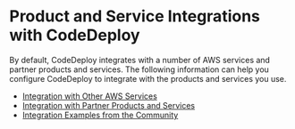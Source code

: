 # Product and Service Integrations with CodeDeploy<a name="integrations"></a>

By default, CodeDeploy integrates with a number of AWS services and partner products and services\. The following information can help you configure CodeDeploy to integrate with the products and services you use\. 
+ [Integration with Other AWS Services](integrations-aws.md)
+  [Integration with Partner Products and Services](integrations-partners.md)
+ [Integration Examples from the Community](integrations-community.md)
